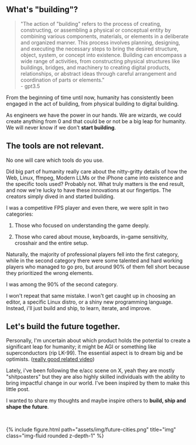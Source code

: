 <!-- ---
layout: post
title: The B in the alphabet stands for build
tags: [tech, computer-science, e/acc, future, build]
date: 2023-08-21 00:00:00
og_image: https://i.imgur.com/vwFzWGt.jpg
image: https://i.imgur.com/vwFzWGt.jpg
--- -->

## What's "building"?

> "The action of "building" refers to the process of creating, constructing, or assembling a physical or conceptual entity by combining various components, materials, or elements in a deliberate and organized manner. This process involves planning, designing, and executing the necessary steps to bring the desired structure, object, system, or concept into existence. Building can encompass a wide range of activities, from constructing physical structures like buildings, bridges, and machinery to creating digital products, relationships, or abstract ideas through careful arrangement and coordination of parts or elements." \
> \- gpt3.5

From the beginning of time until now, humanity has consistently been engaged in the act of building, from physical building to digital building.

As engineers we have the power in our hands. We are wizards, we could create anything from 0 and that could be or not be a big leap for humanity. We will never know if we don't **start building**.

## The tools are not relevant.

No one will care which tools do you use.

Did big part of humanity really care about the nitty-gritty details of how the Web, Linux, ffmpeg, Modern LLMs or the iPhone came into existence and the specific tools used? Probably not. What truly matters is the end result, and now we're lucky to have these innovations at our fingertips. The creators simply dived in and started building.

I was a competitive FPS player and even there, we were split in two categories:

1. Those who focused on understanding the game deeply.

2. Those who cared about mouse, keyboards, in-game sensitivity, crosshair and the entire setup.

Naturally, the majority of professional players fell into the first category, while in the second category there were some talented and hard working players who managed to go pro, but around 90% of them fell short because they prioritized the wrong elements.

I was among the 90% of the second category.

I won't repeat that same mistake. I won't get caught up in choosing an editor, a specific Linux distro, or a shiny new programming language. Instead, i'll just build and ship, to learn, iterate, and improve.

## Let's build the future together.

Personally, I'm uncertain about which product holds the potential to create a significant leap for humanity; it might be AGI or something like superconductors (rip LK-99). The essential aspect is to dream big and be optimists. ([really good related video](https://www.youtube.com/watch?v=o48X3_XQ9to))

Lately, i've been following the e/acc scene on X, yeah they are mostly "shitpoasters" but they are also highly skilled individuals with the ability to bring impactful change in our world. I've been inspired by them to make this little post.

I wanted to share my thoughts and maybe inspire others to **build, ship and shape the future**.

&nbsp;

{% include figure.html path="assets/img/future-cities.png" title="img" class="img-fluid rounded z-depth-1" %}
